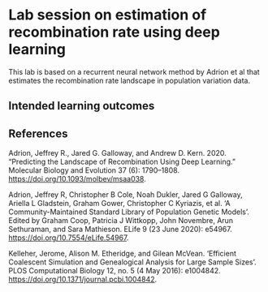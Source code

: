 # Lab session on estimation of recombination rate using deep learning

This lab is based on a recurrent neural network method by Adrion et al
that estimates the recombination rate landscape in population
variation data.


## Intended learning outcomes


## References

Adrion, Jeffrey R., Jared G. Galloway, and Andrew D. Kern. 2020.
“Predicting the Landscape of Recombination Using Deep Learning.”
Molecular Biology and Evolution 37 (6): 1790–1808.
https://doi.org/10.1093/molbev/msaa038.

Adrion, Jeffrey R, Christopher B Cole, Noah Dukler, Jared G Galloway,
Ariella L Gladstein, Graham Gower, Christopher C Kyriazis, et al. ‘A
Community-Maintained Standard Library of Population Genetic Models’.
Edited by Graham Coop, Patricia J Wittkopp, John Novembre, Arun
Sethuraman, and Sara Mathieson. ELife 9 (23 June 2020): e54967.
https://doi.org/10.7554/eLife.54967.

Kelleher, Jerome, Alison M. Etheridge, and Gilean McVean. ‘Efficient
Coalescent Simulation and Genealogical Analysis for Large Sample
Sizes’. PLOS Computational Biology 12, no. 5 (4 May 2016): e1004842.
https://doi.org/10.1371/journal.pcbi.1004842.

